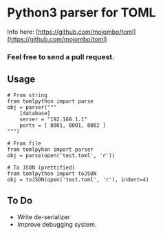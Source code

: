 
Python3 parser for TOML
=======================

Info here: [https://github.com/mojombo/toml](https://github.com/mojombo/toml)
### Feel free to send a pull request.

## Usage
	
	# From string
	from tomlpython import parse
	obj = parser("""
		[database]
		server = "192.168.1.1"
		ports = [ 8001, 8001, 8002 ]
	""")

	# From file
	from tomlpyhon import parser
	obj = parse(open('test.toml', 'r'))

	# To JSON (prettified)
	from tomlpython import toJSON
	obj = toJSON(open('test.toml', 'r'), indent=4)

## To Do
- Write de-serializer
- Improve debugging system.
